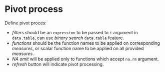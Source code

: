 Pivot process
========================================================

Define pivot proces:
 - *filters* should be an `expression` to be passed to `i` argument in `data.table`, can use *binary search* `data.table` feature.
 - *functions* should be the function names to be applied on corresponding *measures*, or scalar function name to be applied on all provided *measures*.
 - *NA omit* will be applied only to functions which accept `na.rm` argument.
 - *refresh* button will indicate pivot processing.
